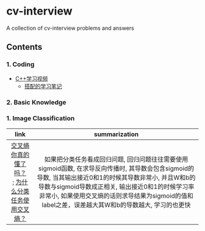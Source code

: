 # cv-interview
A collection of cv-interview problems and answers

## Contents
### 1. Coding
- [C++学习视频](https://www.bilibili.com/video/BV1et411b73Z?from=search&seid=18167644560005164073)
  - [搭配的学习笔记](https://blog.csdn.net/ClaireSy/article/details/108422945) 

### 2. Basic Knowledge



### 1. Image Classification

|    link    | summarization |
| :---: | :---: |
| [交叉熵你真的懂了吗？](https://zhuanlan.zhihu.com/p/61944055) <br> ; [为什么分类任务使用交叉熵？](https://zhuanlan.zhihu.com/p/104130889) | 如果把分类任务看成回归问题, 回归问题往往需要使用sigmoid函数, 在求导反向传播时, 其导数会包含sigmoid的导数, 当其输出接近0和1的时候其导数非常小, 并且W和b的导数与sigmoid导数成正相关, 输出接近0和1的时候学习率非常小, 如果使用交叉熵的话则求导结果为sigmoid的值和label之差，误差越大其W和b的导数越大, 学习的也更快|
